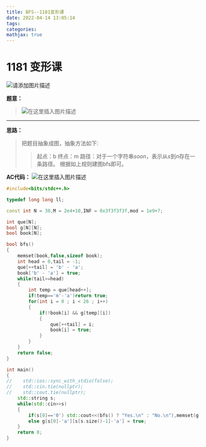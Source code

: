 ```yaml
---
title: BFS--1181变形课
date: 2022-04-14 13:05:14
tags:
categories:
mathjax: true
---
```

# 1181 变形课
![请添加图片描述](https://img-blog.csdnimg.cn/85e2719dda16447292e850c9840c067d.png?x-oss-process=image/watermark,type_d3F5LXplbmhlaQ,shadow_50,text_Q1NETiBAdGltZXJfY2F0Y2g=,size_20,color_FFFFFF,t_70,g_se,x_16)



**题意：**
>![在这里插入图片描述](https://img-blog.csdnimg.cn/ffdc6c5ce7f7425f9392f09ba4adbe01.png?x-oss-process=image/watermark,type_d3F5LXplbmhlaQ,shadow_50,text_Q1NETiBAdGltZXJfY2F0Y2g=,size_20,color_FFFFFF,t_70,g_se,x_16)
***
**思路：**
>把题目抽象成图，抽象方法如下:
>>起点：b
>终点：m
>路径：对于一个字符串$soon$，表示从$s$到$n$存在一条路径。
>根据如上规则建图bfs即可。

**AC代码：**
![在这里插入图片描述](https://img-blog.csdnimg.cn/dd5ce80a17af455992d5087180e2de60.png)
```cpp
#include<bits/stdc++.h>

typedef long long ll;

const int N = 30,M = 2e4+10,INF = 0x3f3f3f3f,mod = 1e9+7;

int que[N];
bool g[N][N];
bool book[N];

bool bfs()
{
    memset(book,false,sizeof book);
    int head = 0,tail = -1;
    que[++tail] = 'b' - 'a';
    book['b' - 'a'] = true;
    while(tail>=head)
    {
        int temp = que[head++];
        if(temp=='m'-'a')return true;
        for(int i = 0 ; i < 26 ; i++)
        {
            if(!book[i] && g[temp][i])
            {
                que[++tail] = i;
                book[i] = true;
            }
        }
    }
    return false;
}

int main()
{
//    std::ios::sync_with_stdio(false);
//    std::cin.tie(nullptr);
//    std::cout.tie(nullptr);
    std::string s;
    while(std::cin>>s)
    {
        if(s[0]=='0') std::cout<<(bfs() ? "Yes.\n" : "No.\n"),memset(g,false,sizeof g);
        else g[s[0]-'a'][s[s.size()-1]-'a'] = true;
    }
    return 0;
}
```
